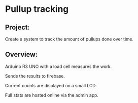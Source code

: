 # Pullup tracking

## Project:

Create a system to track the amount of pullups done over time.

## Overview:

Arduino R3 UNO with a load cell measures the work.

Sends the results to firebase.

Current counts are displayed on a small LCD.

Full stats are hosted online via the admin app.
